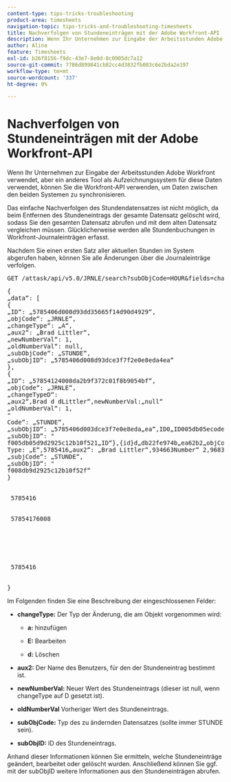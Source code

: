```yaml
---
content-type: tips-tricks-troubleshooting
product-area: timesheets
navigation-topic: tips-tricks-and-troubleshooting-timesheets
title: Nachverfolgen von Stundeneinträgen mit der Adobe Workfront-API
description: Wenn Ihr Unternehmen zur Eingabe der Arbeitsstunden Adobe Workfront verwendet, aber ein anderes Tool als Aufzeichnungssystem für diese Daten verwendet, können Sie die Workfront-API verwenden, um Daten zwischen den beiden Systemen zu synchronisieren.
author: Alina
feature: Timesheets
exl-id: b26f8156-f9dc-43e7-8e0d-8c0905dc7a12
source-git-commit: 7786d899841cb82cc4d3832fb083c6e2bda2e197
workflow-type: tm+mt
source-wordcount: '337'
ht-degree: 0%

---
```


# Nachverfolgen von Stundeneinträgen mit der Adobe Workfront-API

Wenn Ihr Unternehmen zur Eingabe der Arbeitsstunden Adobe Workfront verwendet, aber ein anderes Tool als Aufzeichnungssystem für diese Daten verwendet, können Sie die Workfront-API verwenden, um Daten zwischen den beiden Systemen zu synchronisieren.

Das einfache Nachverfolgen des Stundendatensatzes ist nicht möglich, da beim Entfernen des Stundeneintrags der gesamte Datensatz gelöscht wird, sodass Sie den gesamten Datensatz abrufen und mit dem alten Datensatz vergleichen müssen. Glücklicherweise werden alle Stundenbuchungen in Workfront-Journaleinträgen erfasst.

Nachdem Sie einen ersten Satz aller aktuellen Stunden im System abgerufen haben, können Sie alle Änderungen über die Journaleinträge verfolgen.
<pre>GET /attask/api/v5.0/JRNLE/search?subObjCode=HOUR&amp;fields=changeType,aux2,newNumberVal,oldNumberVal,subObjCode,subObjID</pre><pre>{<br>„data“: [<br>{<br>„ID“: „5785406d008d93dd35665f14d90d4929“,<br>„objCode“: „JRNLE“,<br>„changeType“: „A“,<br>„aux2“: „Brad Littler“,<br>„newNumberVal“: 1,<br>„oldNumberVal“: null,<br>„subObjCode“: „STUNDE“,<br>„subObjID“: „5785406d008d93dce3f7f2e0e8eda4ea“<br>},<br>{<br>„ID“: „57854124008da2b9f372c01f8b9054bf“,<br>„objCode“: „JRNLE“,<br>„changeTypeD“:<br>„aux2“,Brad d dLittler“,newNumberVal:„null“<br>„oldNumberVal“: 1,<br>"<br>Code“: „STUNDE“,<br>„subObjID“: „5785406d003dce3f7e0e8eda„ea“,ID0„ID005db05ecode“: „JRNLE“,A00type„a05ecode„a„a„a„a„a„a„a„a„a„a„a„a„a„a„a„a„a„a„a„a„a„a„a„a„a„a„a„a „STUNDE“,<br>„subObjID“: "<br>f005db05d9d2925c12b10f521„ID“},{id}d„db22fe974b„ea62b2„objCode:„JRNLE“,<br>Type: „E“,5785416„aux2“: „Brad Littler“,934663Number“ 2,968366„oldNumberVal“: 1,<br>„subjCode“: „STUNDE“,<br>„subObjID“: "<br>f008db9d2925c12b10f52f“<br>}<br> <br> <br> 5785416 <br> <br> <br> 57854176008 <br> <br> <br> <br> <br> <br> <br> 5785416 <br> <br> <br>}</pre>Im Folgenden finden Sie eine Beschreibung der eingeschlossenen Felder:

* **changeType:** Der Typ der Änderung, die am Objekt vorgenommen wird:

   * **a:** hinzufügen

   * **E:** Bearbeiten

   * **d:** Löschen

* **aux2:** Der Name des Benutzers, für den der Stundeneintrag bestimmt ist.

* **newNumberVal:** Neuer Wert des Stundeneintrags (dieser ist null, wenn changeType auf D gesetzt ist).

* **oldNumberVal** Vorheriger Wert des Stundeneintrags.

* **subObjCode:** Typ des zu ändernden Datensatzes (sollte immer STUNDE sein).

* **subObjID:** ID des Stundeneintrags.

Anhand dieser Informationen können Sie ermitteln, welche Stundeneinträge geändert, bearbeitet oder gelöscht wurden. Anschließend können Sie ggf. mit der subObjID weitere Informationen aus den Stundeneinträgen abrufen.

